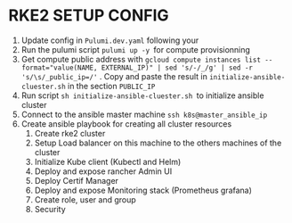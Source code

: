 # RKE2 SETUP CONFIG

1. Update config in `Pulumi.dev.yaml` following your
2. Run the pulumi script `pulumi up -y `for compute provisionning
3. Get compute public address with `gcloud compute instances list --format="value(NAME, EXTERNAL_IP)" | sed 's/-/_/g' | sed -r 's/\s/_public_ip=/'` . Copy and paste the result in `initialize-ansible-cluester.sh` in the section `PUBLIC_IP`
4. Run script `sh initialize-ansible-cluester.sh `to initialize ansible cluster
5. Connect to the ansible master machine `ssh k8s@master_ansible_ip`
6. Create ansible playbook for creating all cluster resources
   1. Create rke2 cluster
   2. Setup Load balancer on this machine to the others machines of the cluster
   3. Initialize Kube client (Kubectl and Helm)
   4. Deploy and expose rancher Admin UI
   5. Deploy Certif Manager
   6. Deploy and expose Monitoring stack (Prometheus grafana)
   7. Create role, user and group
   8. Security
